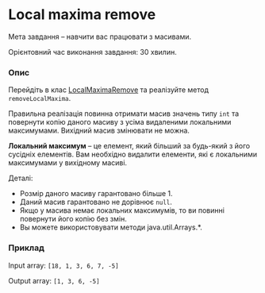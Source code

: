 # Local maxima remove

Мета завдання – навчити вас працювати з масивами.

Орієнтовний час виконання завдання: 30 хвилин.

### Опис

Перейдіть в клас [LocalMaximaRemove](LocalMaximaRemove.java) та реалізуйте метод `removeLocalMaxima`.

Правильна реалізація повинна отримати масив значень типу `int` та повернути копію даного масиву з усіма видаленими локальними максимумами. Вихідний масив змінювати не можна.

**Локальний максимум** – це елемент, який більший за будь-який з його сусідніх елементів. Вам необхідно видалити елементи, які є локальними максимумами у вихідному масиві.

Деталі:
- Розмір даного масиву гарантовано більше 1.
- Даний масив гарантовано не дорівнює `null`.
- Якщо у масива немає локальних максимумів, то ви повинні повернути його копію без змін.
- Вы можете використовувати методи  java.util.Arrays.*.

### Приклад

Input array: `[18, 1, 3, 6, 7, -5]`

Output array: `[1, 3, 6, -5]`
